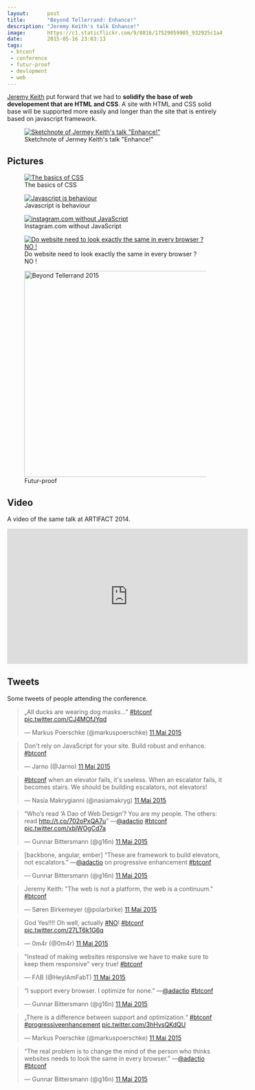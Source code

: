 ```yaml
---
layout:      post
title:       "Beyond Tellerrand: Enhance!"
description: "Jeremy Keith's talk Enhance!"
image:       https://c1.staticflickr.com/9/8816/17529059905_932925c1a4_z.jpg
date:        2015-05-16 23:03:13
tags:
 - btconf
 - conference
 - futur-proof
 - devlopment
 - web
---
```


[Jeremy Keith](https://twitter.com/adactio) put forward that we had to **solidify the base of web developement that are HTML and CSS**. A site with HTML and CSS solid base will be supported more easily and longer than the site that is entirely based on javascript framework.

<figure>
  <a href="https://www.flickr.com/photos/alienlebarge/16906984024" title="Sketchnote of Jermey Keith&#x27;s talk &quot;Enhance!&quot; by Cédric Aellen, sur Flickr"><img src="https://c4.staticflickr.com/8/7798/16906984024_85eef87674_b.jpg" alt="Sketchnote of Jermey Keith&#x27;s talk &quot;Enhance!&quot;"></a>
  <figcaption>Sketchnote of Jermey Keith&#x27;s talk &quot;Enhance!&quot;</figcaption>
</figure>

## Pictures

<figure>
  <a href="https://www.flickr.com/photos/alienlebarge/17529055415" title="The basics of CSS by Cédric Aellen, sur Flickr"><img src="https://c2.staticflickr.com/8/7698/17529055415_c5094e3220_z.jpg" alt="The basics of CSS"></a>
  <figcaption>The basics of CSS</figcaption>
</figure>

<figure>
  <a href="https://www.flickr.com/photos/alienlebarge/17502644836" title="Javascript is behaviour by Cédric Aellen, sur Flickr"><img src="https://c1.staticflickr.com/9/8742/17502644836_a60872e033_z.jpg" alt="Javascript is behaviour"></a>
  <figcaption>Javascript is behaviour</figcaption>
</figure>

<figure>
  <a href="https://www.flickr.com/photos/alienlebarge/17529039205" title="instagram.com without JavaScript by Cédric Aellen, sur Flickr"><img src="https://c2.staticflickr.com/8/7700/17529039205_3d5fcc1ffe_z.jpg" alt="instagram.com without JavaScript"></a>
  <figcaption>Instagram.com without JavaScript</figcaption>
</figure>

<figure>
  <a href="https://www.flickr.com/photos/alienlebarge/17341298508" title="Do website need to look exactly the same in every browser ? NO ! by Cédric Aellen, sur Flickr"><img src="https://c1.staticflickr.com/9/8798/17341298508_1453a33b3d_z.jpg" alt="Do website need to look exactly the same in every browser ? NO !"></a>
  <figcaption>Do website need to look exactly the same in every browser ? NO !</figcaption>
</figure>

<figure>
  <a href="https://www.flickr.com/photos/alienlebarge/16908577613" title="Beyond Tellerrand 2015 by Cédric Aellen, sur Flickr"><img src="https://c2.staticflickr.com/6/5327/16908577613_99a20fd070_z.jpg" width="640" height="480" alt="Beyond Tellerrand 2015"></a>
  <figcaption>Futur-proof</figcaption>
</figure>

## Video

A video of the same talk at ARTIFACT 2014.

<iframe width="560" height="315" src="https://www.youtube.com/embed/4711UGiFk9k" frameborder="0" allowfullscreen></iframe>

## Tweets

Some tweets of people attending the conference.

<blockquote class="twitter-tweet" lang="fr"><p lang="en" dir="ltr">„All ducks are wearing dog masks...” <a href="https://twitter.com/hashtag/btconf?src=hash">#btconf</a> <a href="http://t.co/CJ4MOfJYqd">pic.twitter.com/CJ4MOfJYqd</a></p>&mdash; Markus Poerschke (@markuspoerschke) <a href="https://twitter.com/markuspoerschke/status/597749587277905920">11 Mai 2015</a></blockquote>
<script async src="//platform.twitter.com/widgets.js" charset="utf-8"></script>

<blockquote class="twitter-tweet" lang="fr"><p lang="en" dir="ltr">Don&#39;t rely on JavaScript for your site. Build robust and enhance. <a href="https://twitter.com/hashtag/btconf?src=hash">#btconf</a></p>&mdash; Jarno (@Jarno) <a href="https://twitter.com/Jarno/status/597753823797637120">11 Mai 2015</a></blockquote>
<script async src="//platform.twitter.com/widgets.js" charset="utf-8"></script>

<blockquote class="twitter-tweet" lang="fr"><p lang="en" dir="ltr"><a href="https://twitter.com/hashtag/btconf?src=hash">#btconf</a> when an elevator fails, it&#39;s useless. When an escalator fails, it becomes stairs. We should be building escalators, not elevators!</p>&mdash; Nasia Makrygianni (@nasiamakryg) <a href="https://twitter.com/nasiamakryg/status/597754379450585088">11 Mai 2015</a></blockquote>
<script async src="//platform.twitter.com/widgets.js" charset="utf-8"></script>

<blockquote class="twitter-tweet" lang="fr"><p lang="en" dir="ltr">“Who’s read ‘A Dao of Web Design’? You are my people.&#10;The others: read <a href="http://t.co/702oPxQA7u">http://t.co/702oPxQA7u</a>”&#10;—<a href="https://twitter.com/adactio">@adactio</a> <a href="https://twitter.com/hashtag/btconf?src=hash">#btconf</a> <a href="http://t.co/xbjWOgCd7a">pic.twitter.com/xbjWOgCd7a</a></p>&mdash; Gunnar Bittersmann (@g16n) <a href="https://twitter.com/g16n/status/597754829537222656">11 Mai 2015</a></blockquote>
<script async src="//platform.twitter.com/widgets.js" charset="utf-8"></script>

<blockquote class="twitter-tweet" lang="fr"><p lang="en" dir="ltr">[backbone, angular, ember] “These are framework to build elevators, not escalators.” —<a href="https://twitter.com/adactio">@adactio</a> on progressive enhancement <a href="https://twitter.com/hashtag/btconf?src=hash">#btconf</a></p>&mdash; Gunnar Bittersmann (@g16n) <a href="https://twitter.com/g16n/status/597755862581682176">11 Mai 2015</a></blockquote>
<script async src="//platform.twitter.com/widgets.js" charset="utf-8"></script>

<blockquote class="twitter-tweet" lang="fr"><p lang="en" dir="ltr">Jeremy Keith: &quot;The web is not a platform, the web is a continuum.&quot; <a href="https://twitter.com/hashtag/btconf?src=hash">#btconf</a></p>&mdash; Søren Birkemeyer (@polarbirke) <a href="https://twitter.com/polarbirke/status/597756471758221312">11 Mai 2015</a></blockquote>
<script async src="//platform.twitter.com/widgets.js" charset="utf-8"></script>

<blockquote class="twitter-tweet" lang="fr"><p lang="en" dir="ltr">God Yes!!!! Oh well, actually <a href="https://twitter.com/hashtag/NO?src=hash">#NO</a>! <a href="https://twitter.com/hashtag/btconf?src=hash">#btconf</a> <a href="http://t.co/27LT6k1G6q">pic.twitter.com/27LT6k1G6q</a></p>&mdash; 0m4r (@0m4r) <a href="https://twitter.com/0m4r/status/597757658184216576">11 Mai 2015</a></blockquote>
<script async src="//platform.twitter.com/widgets.js" charset="utf-8"></script>

<blockquote class="twitter-tweet" lang="fr"><p lang="en" dir="ltr">&quot;Instead of making websites responsive we have to make sure to keep them responsive&quot; very true! <a href="https://twitter.com/hashtag/btconf?src=hash">#btconf</a></p>&mdash; FΛB (@HeyIAmFabT) <a href="https://twitter.com/HeyIAmFabT/status/597757673598226433">11 Mai 2015</a></blockquote>
<script async src="//platform.twitter.com/widgets.js" charset="utf-8"></script>

<blockquote class="twitter-tweet" lang="fr"><p lang="en" dir="ltr">“I support every browser. I optimize for none.” —<a href="https://twitter.com/adactio">@adactio</a> <a href="https://twitter.com/hashtag/btconf?src=hash">#btconf</a></p>&mdash; Gunnar Bittersmann (@g16n) <a href="https://twitter.com/g16n/status/597758924893384704">11 Mai 2015</a></blockquote>
<script async src="//platform.twitter.com/widgets.js" charset="utf-8"></script>

<blockquote class="twitter-tweet" lang="fr"><p lang="en" dir="ltr">„There is a difference between support and optimization.“ <a href="https://twitter.com/hashtag/btconf?src=hash">#btconf</a> <a href="https://twitter.com/hashtag/progressiveenhancement?src=hash">#progressiveenhancement</a> <a href="http://t.co/3hHvsQKdQU">pic.twitter.com/3hHvsQKdQU</a></p>&mdash; Markus Poerschke (@markuspoerschke) <a href="https://twitter.com/markuspoerschke/status/597759240695128065">11 Mai 2015</a></blockquote>
<script async src="//platform.twitter.com/widgets.js" charset="utf-8"></script>

<blockquote class="twitter-tweet" lang="fr"><p lang="en" dir="ltr">“The real problem is to change the mind of the person who thinks websites needs to look the same in every browser.” —<a href="https://twitter.com/adactio">@adactio</a> <a href="https://twitter.com/hashtag/btconf?src=hash">#btconf</a></p>&mdash; Gunnar Bittersmann (@g16n) <a href="https://twitter.com/g16n/status/597759407875878912">11 Mai 2015</a></blockquote>
<script async src="//platform.twitter.com/widgets.js" charset="utf-8"></script>

